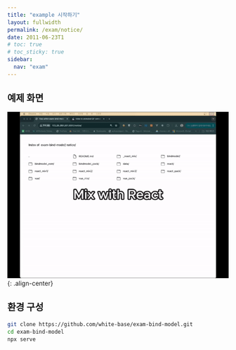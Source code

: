 ```yaml
---
title: "example 시작하기"
layout: fullwidth
permalink: /exam/notice/
date: 2011-06-23T1
# toc: true
# toc_sticky: true
sidebar:
  nav: "exam"
---
```


## 예제 화면

![image-left](/assets/images/notice-800.gif){: .align-center} 

## 환경 구성

```sh
git clone https://github.com/white-base/exam-bind-model.git
cd exam-bind-model
npx serve
```



